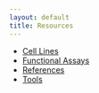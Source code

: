 ```yaml
---
layout: default
title: Resources
---
```


- [Cell Lines](/resources/cell-lines)
- [Functional Assays](/resources/functional-assays)
- [References](/resources/reference)
- [Tools](/resources/tools)
